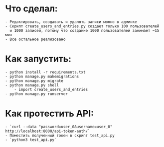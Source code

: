 # Что сделал:
	- Редактировать, создавать и удалять записи можно в админке
	- Скрипт create_users_and_entries.py создает только 100 пользователей  
	  и 1000 записей, потому что создание 1000 пользователей занимает ~15 мин
	- Все остальное реализовано

# Как запустить:
	- python install -r requirements.txt
	- python manage.py makemigrations
	- python manage.py migrate
	- python manage.py shell
		- import create_users_and_entries
	- python manage.py runserver

# Как протестить API:
	- `curl --data "password=user_0&username=user_0" http://localhost:8000/api-token-auth/`
	- Поместить полученный токен в скрипт test_api.py
	- `python3 test_api.py`